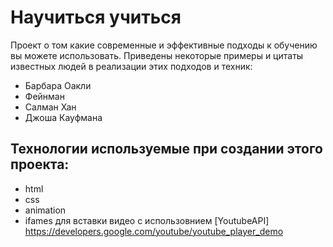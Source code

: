 # Научиться учиться

Проект о том какие современные и эффективные подходы к обучению вы можете использовать.
Приведены некоторые примеры и цитаты известных людей в реализации этих подходов и техник:
* Барбара Оакли
* Фейнман
* Салман Хан
* Джоша Кауфмана

## Технологии используемые при создании этого проекта:

- html
- css
- animation
- ifames для вставки видео с использовнием [YoutubeAPI] https://developers.google.com/youtube/youtube_player_demo

